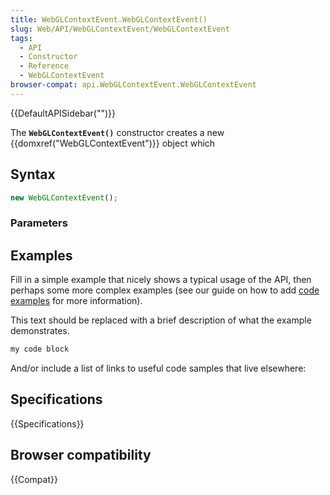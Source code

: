 ```yaml
---
title: WebGLContextEvent.WebGLContextEvent()
slug: Web/API/WebGLContextEvent/WebGLContextEvent
tags:
  - API
  - Constructor
  - Reference
  - WebGLContextEvent
browser-compat: api.WebGLContextEvent.WebGLContextEvent
---
```

{{DefaultAPISidebar("")}}

The **`WebGLContextEvent()`** constructor creates a new {{domxref("WebGLContextEvent")}} object which 

## Syntax

```js
new WebGLContextEvent();
```

### Parameters



## Examples

Fill in a simple example that nicely shows a typical usage of the API, then perhaps some more complex examples (see our guide on how to add [code examples](/en-US/docs/MDN/Contribute/Structures/Code_examples) for more information).

This text should be replaced with a brief description of what the example demonstrates.

```js
my code block
```

And/or include a list of links to useful code samples that live elsewhere:

## Specifications

{{Specifications}}

## Browser compatibility

{{Compat}}

